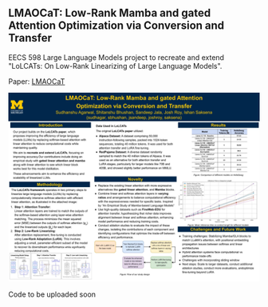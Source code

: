 ## LMAOCaT: Low-Rank Mamba and gated Attention Optimization via Conversion and Transfer

EECS 598 Large Language Models project to recreate and extend "LoLCATs: On Low-Rank Linearizing of Large Language Models".

Paper: [LMAOCaT](https://drive.google.com/file/d/1bIIH3gN8BYQ7DK01NzBfHIDlHs9hiucc/view?usp=sharing)

 ![Alt text](assets/EECS%20598%20LLM%20Poster.jpg)

 Code to be uploaded soon

